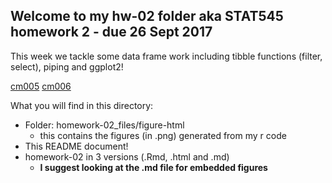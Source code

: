 ## Welcome to my hw-02 folder aka STAT545 homework 2 - due 26 Sept 2017

This week we tackle some data frame work including tibble functions (filter, select), piping and ggplot2!  
  
[cm005](http://stat545.com/cm005_tidyverse-tibbles.html)
[cm006](http://stat545.com/cm006_tibbles-dplyr-ggplot2.html)

What you will find in this directory:

* Folder: homework-02_files/figure-html
  + this contains the figures (in .png) generated from my r code
* This README document!
* homework-02 in 3 versions (.Rmd, .html and .md)
  + **I suggest looking at the .md file for embedded figures**
